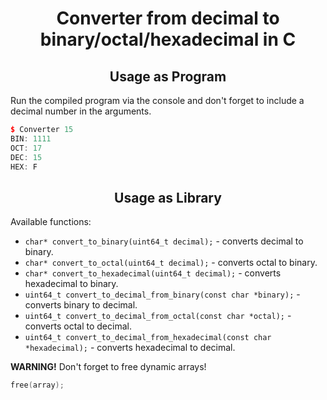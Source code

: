 <div align="center">

# Converter from decimal to binary/octal/hexadecimal in C

## Usage as Program

</div>

Run the compiled program via the console and don't forget to include a decimal number in the arguments.

```C++
$ Converter 15
BIN: 1111
OCT: 17
DEC: 15
HEX: F
```

<div align="center">

## Usage as Library

</div>

Available functions:

- `char* convert_to_binary(uint64_t decimal);` - converts decimal to binary.
- `char* convert_to_octal(uint64_t decimal);`  - converts octal to binary.
- `char* convert_to_hexadecimal(uint64_t decimal);` - converts hexadecimal to binary.
- `uint64_t convert_to_decimal_from_binary(const char *binary);` - converts binary to decimal.
- `uint64_t convert_to_decimal_from_octal(const char *octal);` - converts octal to decimal.
- `uint64_t convert_to_decimal_from_hexadecimal(const char *hexadecimal);` - converts hexadecimal to decimal.

**WARNING!** Don't forget to free dynamic arrays!

```C
free(array);
```

